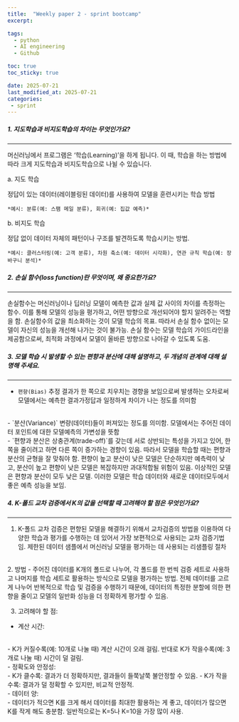 ```yaml
---
title:  "Weekly paper 2 - sprint bootcamp"
excerpt: 

tags:
  - python
  - AI engineering
  - Github

toc: true
toc_sticky: true

date: 2025-07-21
last_modified_at: 2025-07-21
categories: 
 - sprint
---
```

##### 1. 지도학습과 비지도학습의 차이는 무엇인가요?
----
머신러닝에서 프로그램은 ‘학습(Learning)’을 하게 됩니다. 이 때, 학습을 하는 방법에 따라 크게 지도학습과 비지도학습으로 나뉠 수 있습니다.  

a. 지도 학습

정답이 있는 데이터(레이블링된 데이터)를 사용하여 모델을 훈련시키는 학습 방법

    *예시: 분류(예: 스팸 메일 분류), 회귀(예: 집값 예측)*

b. 비지도 학습

정답 없이 데이터 자체의 패턴이나 구조를 발견하도록 학습시키는 방법.
       
    *예시: 클러스터링(예: 고객 분류), 차원 축소(예: 데이터 시각화), 연관 규칙 학습(예: 장바구니 분석)*
  


##### 2. 손실 함수(loss function)란 무엇이며, 왜 중요한가요?
---

손실함수는 머신러닝이나 딥러닝 모델이 예측한 값과 실제 값 사이의 차이를 측정하는 함수.
이를 통해 모델의 성능을 평가하고, 어떤 방향으로 개선되어야 할지 알려주는 역할을 함. 손실함수의 값을 최소화하는 것이 모델 학습의 목표.
따라서 손실 함수 없이는 모델이 자신의 성능을 개선해 나가는 것이 불가능. 손실 함수는 모델 학습의 가이드라인을 제공함으로써, 최적화 과정에서 모델이 올바른 방향으로 나아갈 수 있도록 도움.



##### 3. 모델 학습 시 발생할 수 있는 편향과 분산에 대해 설명하고, 두 개념의 관계에 대해 설명해 주세요.
---

- `편향(Bias)`
추정 결과가 한 쪽으로 치우치는 경향을 보임으로써 발생하는 오차로써 모델에서는 예측한 결과가정답과 일정하게 차이가 나는 정도를 의미함 
</br>
- `분산(Variance)`
변량(데이터)들이 퍼져있는 정도를 의미함. 모델에서는 주어진 데이터 포인트에 대한 모델예측의 가변성을 뜻함
</br>
- `편향과 분산은 상충관계(trade-off)`를 갖는데 서로 상반되는 특성을 가지고 있어, 한쪽을 줄이려고 하면 다른 쪽이 증가하는 경향이 있음. 따라서 모델을 학습할 때는 편향과 분산의 균형을 잘 맞춰야 함. 편향이 높고 분산이 낮은 모델은 단순하지만 예측력이 낮고, 분산이 높고 편향이 낮은 모델은 복잡하지만 과대적합될 위험이 있음. 이상적인 모델은 편향과 분산이 모두 낮은 모델. 이러한 모델은 학습 데이터와 새로운 데이터모두에서 좋은 예측 성능을 보임.



##### 4. K-폴드 교차 검증에서 K의 값을 선택할 때 고려해야 할 점은 무엇인가요?
---

1. K-폴드 교차 검증은 편향된 모델을 해결하기 위해서 교차검증의 방법을 이용하여 다양한 학습과 평가를 수행하는 데 있어서 가장 보편적으로 사용되는 교차 검증기법임. 제한된 데이터 샘플에서 머신러닝 모델을 평가하는 데 사용되는 리샘플링 절차
</br>
2. 방법
 - 주어진 데이터를 K개의 폴드로 나누어, 각 폴드를 한 번씩 검증 세트로 사용하고 나머지를 학습 세트로 활용하는 방식으로 모델을 평가하는 방법. 전체 데이터를 고르게 나누어 반복적으로 학습 및 검증을 수행하기 때문에, 데이터의 특정한 분할에 의한 편향을 줄이고 모델의 일반화 성능을 더 정확하게 평가할 수 있음.
</br>

3. 고려해야 할 점:
 - 계산 시간:
 </br>
    - K가 커질수록(예: 10개로 나눌 때) 계산 시간이 오래 걸림. 반대로 K가 작을수록(예: 3개로 나눌 때) 시간이 덜 걸림.
 </br>
 - 정확도와 안정성:
</br>
    - K가 클수록: 결과가 더 정확하지만, 결과들이 들쭉날쭉 불안정할 수 있음.
    - K가 작을수록: 결과가 덜 정확할 수 있지만, 비교적 안정적.
 </br>
 - 데이터 양:
 </br>
    - 데이터가 적으면 K를 크게 해서 데이터를 최대한 활용하는 게 좋고, 데이터가 많으면 K를 작게 해도 충분함. 일반적으로는 K=5나 K=10을 가장 많이 사용.


